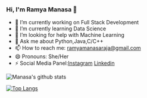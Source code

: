 ### Hi, I'm Ramya Manasa 👋


- 🔭 I’m currently working on Full Stack Development
- 🌱 I’m currently learning Data Science
- 🤔 I’m looking for help with Machine Learning
- 💬 Ask me about Python,Java,C/C++
- 📫 How to reach me: ramyamanasaraja@gmail.com
- 😄 Pronouns: She/Her
- ⚡ Social Media Panel:<a href="https://www.instagram.com/ramyamanasaraja/">Instagram</a>
  <a href="https://www.linkedin.com/in/raja-ramya-manasa-b4811a193/">Linkedin</a>

![Manasa's github stats](https://github-readme-stats.vercel.app/api?username=R-Manasa)

[![Top Langs](https://github-readme-stats.vercel.app/api/top-langs/?username=R-Manasa)](https://github.com/R-Manasa/github-readme-stats)

